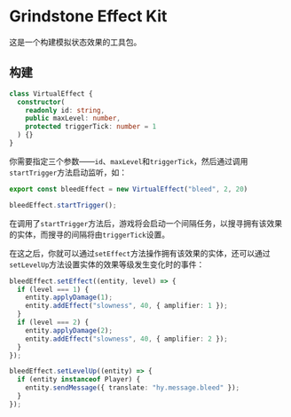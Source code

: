 # Grindstone Effect Kit
这是一个构建模拟状态效果的工具包。

## 构建
~~~ts
class VirtualEffect {
  constructor(
    readonly id: string,
    public maxLevel: number,
    protected triggerTick: number = 1
  ) {}
}
~~~

你需要指定三个参数——`id`、`maxLevel`和`triggerTick`，然后通过调用`startTrigger`方法启动监听，如：

~~~ts
export const bleedEffect = new VirtualEffect("bleed", 2, 20)

bleedEffect.startTrigger();
~~~

在调用了`startTrigger`方法后，游戏将会启动一个间隔任务，以搜寻拥有该效果的实体，而搜寻的间隔将由`triggerTick`设置。

在这之后，你就可以通过`setEffect`方法操作拥有该效果的实体，还可以通过`setLevelUp`方法设置实体的效果等级发生变化时的事件：
~~~ts
bleedEffect.setEffect((entity, level) => {
  if (level === 1) {
    entity.applyDamage(1);
    entity.addEffect("slowness", 40, { amplifier: 1 });
  }
  if (level === 2) {
    entity.applyDamage(2);
    entity.addEffect("slowness", 40, { amplifier: 2 });
  }
});

bleedEffect.setLevelUp((entity) => {
  if (entity instanceof Player) {
    entity.sendMessage({ translate: "hy.message.bleed" });
  }
});
~~~